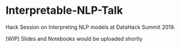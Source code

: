 # Interpretable-NLP-Talk
Hack Session on Interpreting NLP models at DataHack Summit 2019.


[WIP] Slides and Notebooks would be uploaded shortly
